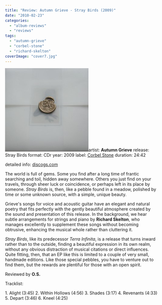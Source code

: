 ```yaml
---
title: "Review: Autumn Grieve - Stray Birds (2009)"
date: "2010-02-23"
categories: 
  - "album-reviews"
  - "reviews"
tags: 
  - "autumn-grieve"
  - "corbel-stone"
  - "richard-skelton"
coverImage: "cover7.jpg"
---
```


[![](images/cover7.jpg "autumngrieve_stray")](http://www.eveningoflight.nl/wordpress/wp-content/uploads/2010/02/cover7.jpg)artist: **Autumn Grieve** release: Stray Birds format: CDr year: 2009 label: [Corbel Stone](http://www.corbelstonepress.com/) duration: 24:42

detailed info: [discogs.com](http://www.discogs.com/Autumn-Grieve-Stray-Birds/master/185539)

The world is full of gems. Some you find after a long time of frantic searching and toil, hidden away somewhere. Others you just find on your travels, through sheer luck or coincidence, or perhaps left in its place by someone. _Stray Birds_ is, then, like a pebble found in a meadow, polished by time or some unknown source, with a simple, unique beauty.

Grieve's songs for voice and acoustic guitar have an elegant and natural poetry that fits perfectly with the gently beautiful atmosphere created by the sound and presentation of this release. In the background, we hear subtle arrangements for strings and piano by **Richard Skelton**, who manages excellently to supplement these songs without becoming obtrusive, enhancing the musical whole rather than cluttering it.

_Stray Birds_, like its predecessor _Terra Infinita_, is a release that turns inward rather than to the outside, finding a beautiful expression in its own realm, without any obvious distraction of musical citations or direct influences. Quite fitting, then, that an EP like this is limited to a couple of very small, handmade editions. Like those special pebbles, you have to venture out to find them, but the rewards are plentiful for those with an open spirit.

Reviewed by **O.S.**

Tracklist:

1\. Alight (3:45) 2. Within Hollows (4:56) 3. Shades (3:17) 4. Revenants (4:33) 5. Depart (3:46) 6. Kneel (4:25)
